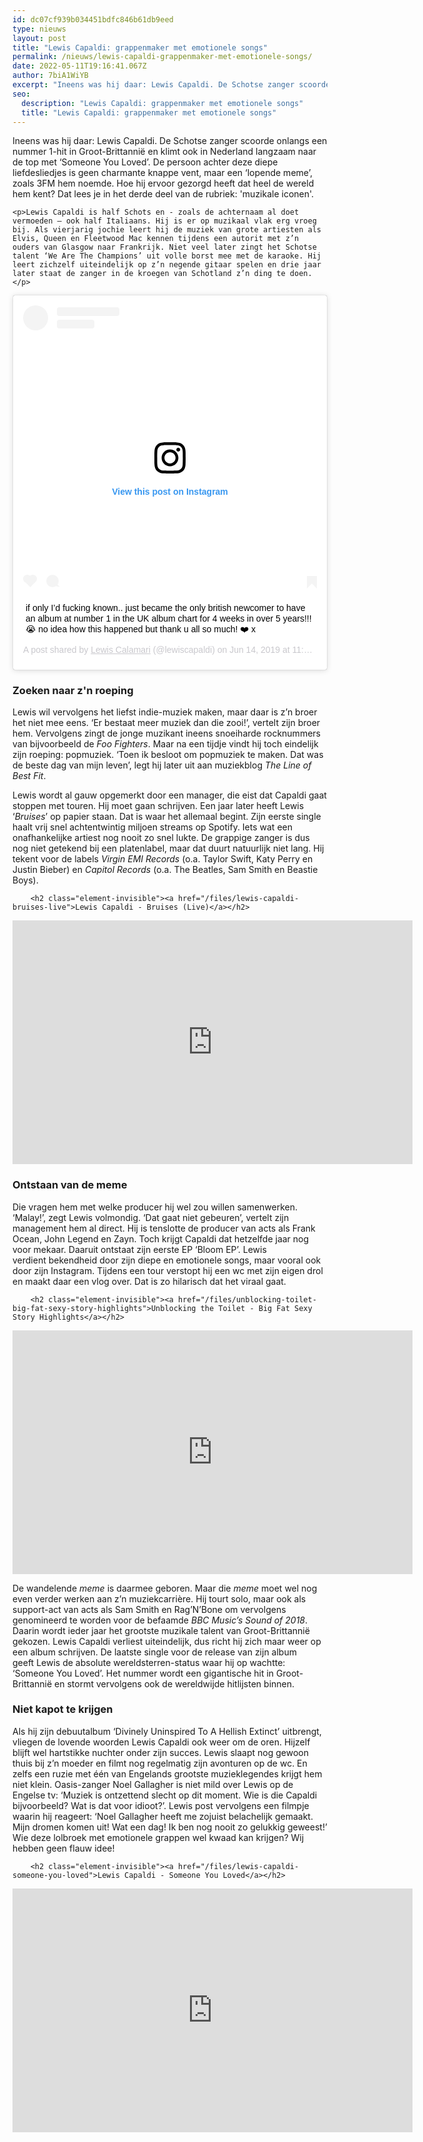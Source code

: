 ```yaml
---
id: dc07cf939b034451bdfc846b61db9eed
type: nieuws
layout: post
title: "Lewis Capaldi: grappenmaker met emotionele songs"
permalink: /nieuws/lewis-capaldi-grappenmaker-met-emotionele-songs/
date: 2022-05-11T19:16:41.067Z
author: 7biA1WiYB
excerpt: "Ineens was hij daar: Lewis Capaldi. De Schotse zanger scoorde onlangs een nummer 1-hit in Groot-Brittannië en klimt ook in Nederland langzaam naar de top met ‘Someone You Loved’. De persoon achter deze diepe liefdesliedjes is geen charmante knappe vent, maar een ‘lopende meme’, zoals 3FM hem noemde. Hoe hij ervoor gezorgd heeft dat heel de wereld hem kent? Dat lees je in het derde deel van de rubriek: 'muzikale iconen'.   "
seo:
  description: "Lewis Capaldi: grappenmaker met emotionele songs"
  title: "Lewis Capaldi: grappenmaker met emotionele songs"
---
```

Ineens was hij daar: Lewis Capaldi. De Schotse zanger scoorde onlangs een nummer 1-hit in Groot-Brittannië en klimt ook in Nederland langzaam naar de top met ‘Someone You Loved’. De persoon achter deze diepe liefdesliedjes is geen charmante knappe vent, maar een ‘lopende meme’, zoals 3FM hem noemde. Hoe hij ervoor gezorgd heeft dat heel de wereld hem kent? Dat lees je in het derde deel van de rubriek: 'muzikale iconen'.   

    <p>Lewis Capaldi is half Schots en - zoals de achternaam al doet vermoeden – ook half Italiaans. Hij is er op muzikaal vlak erg vroeg bij. Als vierjarig jochie leert hij de muziek van grote artiesten als Elvis, Queen en Fleetwood Mac kennen tijdens een autorit met z’n ouders van Glasgow naar Frankrijk. Niet veel later zingt het Schotse talent ‘We Are The Champions’ uit volle borst mee met de karaoke. Hij leert zichzelf uiteindelijk op z’n negende gitaar spelen en drie jaar later staat de zanger in de kroegen van Schotland z’n ding te doen.</p>
<p><div class="media media-element-container media-default"><div id="file-537549" class="file file-image file-image-oembed">

        
  
  <div class="content">
    
<blockquote class="instagram-media" data-instgrm-captioned="" data-instgrm-permalink="https://www.instagram.com/p/ByszS05hAuE/?utm_source=ig_embed&amp;utm_campaign=loading" data-instgrm-version="12" style=" background:#FFF; border:0; border-radius:3px; box-shadow:0 0 1px 0 rgba(0,0,0,0.5),0 1px 10px 0 rgba(0,0,0,0.15); margin: 1px; max-width:640px; min-width:326px; padding:0; width:99.375%; width:-webkit-calc(100% - 2px); width:calc(100% - 2px);"><div style="padding:16px;"> <a href="https://www.instagram.com/p/ByszS05hAuE/?utm_source=ig_embed&amp;utm_campaign=loading" style=" background:#FFFFFF; line-height:0; padding:0 0; text-align:center; text-decoration:none; width:100%;" target="_blank"> <div style=" display: flex; flex-direction: row; align-items: center;"> <div style="background-color: #F4F4F4; border-radius: 50%; flex-grow: 0; height: 40px; margin-right: 14px; width: 40px;"></div> <div style="display: flex; flex-direction: column; flex-grow: 1; justify-content: center;"> <div style=" background-color: #F4F4F4; border-radius: 4px; flex-grow: 0; height: 14px; margin-bottom: 6px; width: 100px;"></div> <div style=" background-color: #F4F4F4; border-radius: 4px; flex-grow: 0; height: 14px; width: 60px;"></div></div></div><div style="padding: 19% 0;"></div> <div style="display:block; height:50px; margin:0 auto 12px; width:50px;"><svg width="50px" height="50px" viewbox="0 0 60 60" version="1.1" xmlns="https://www.w3.org/2000/svg" xmlns:xlink="https://www.w3.org/1999/xlink"><g stroke="none" stroke-width="1" fill="none" fill-rule="evenodd"><g transform="translate(-511.000000, -20.000000)" fill="#000000"><g><path d="M556.869,30.41 C554.814,30.41 553.148,32.076 553.148,34.131 C553.148,36.186 554.814,37.852 556.869,37.852 C558.924,37.852 560.59,36.186 560.59,34.131 C560.59,32.076 558.924,30.41 556.869,30.41 M541,60.657 C535.114,60.657 530.342,55.887 530.342,50 C530.342,44.114 535.114,39.342 541,39.342 C546.887,39.342 551.658,44.114 551.658,50 C551.658,55.887 546.887,60.657 541,60.657 M541,33.886 C532.1,33.886 524.886,41.1 524.886,50 C524.886,58.899 532.1,66.113 541,66.113 C549.9,66.113 557.115,58.899 557.115,50 C557.115,41.1 549.9,33.886 541,33.886 M565.378,62.101 C565.244,65.022 564.756,66.606 564.346,67.663 C563.803,69.06 563.154,70.057 562.106,71.106 C561.058,72.155 560.06,72.803 558.662,73.347 C557.607,73.757 556.021,74.244 553.102,74.378 C549.944,74.521 548.997,74.552 541,74.552 C533.003,74.552 532.056,74.521 528.898,74.378 C525.979,74.244 524.393,73.757 523.338,73.347 C521.94,72.803 520.942,72.155 519.894,71.106 C518.846,70.057 518.197,69.06 517.654,67.663 C517.244,66.606 516.755,65.022 516.623,62.101 C516.479,58.943 516.448,57.996 516.448,50 C516.448,42.003 516.479,41.056 516.623,37.899 C516.755,34.978 517.244,33.391 517.654,32.338 C518.197,30.938 518.846,29.942 519.894,28.894 C520.942,27.846 521.94,27.196 523.338,26.654 C524.393,26.244 525.979,25.756 528.898,25.623 C532.057,25.479 533.004,25.448 541,25.448 C548.997,25.448 549.943,25.479 553.102,25.623 C556.021,25.756 557.607,26.244 558.662,26.654 C560.06,27.196 561.058,27.846 562.106,28.894 C563.154,29.942 563.803,30.938 564.346,32.338 C564.756,33.391 565.244,34.978 565.378,37.899 C565.522,41.056 565.552,42.003 565.552,50 C565.552,57.996 565.522,58.943 565.378,62.101 M570.82,37.631 C570.674,34.438 570.167,32.258 569.425,30.349 C568.659,28.377 567.633,26.702 565.965,25.035 C564.297,23.368 562.623,22.342 560.652,21.575 C558.743,20.834 556.562,20.326 553.369,20.18 C550.169,20.033 549.148,20 541,20 C532.853,20 531.831,20.033 528.631,20.18 C525.438,20.326 523.257,20.834 521.349,21.575 C519.376,22.342 517.703,23.368 516.035,25.035 C514.368,26.702 513.342,28.377 512.574,30.349 C511.834,32.258 511.326,34.438 511.181,37.631 C511.035,40.831 511,41.851 511,50 C511,58.147 511.035,59.17 511.181,62.369 C511.326,65.562 511.834,67.743 512.574,69.651 C513.342,71.625 514.368,73.296 516.035,74.965 C517.703,76.634 519.376,77.658 521.349,78.425 C523.257,79.167 525.438,79.673 528.631,79.82 C531.831,79.965 532.853,80.001 541,80.001 C549.148,80.001 550.169,79.965 553.369,79.82 C556.562,79.673 558.743,79.167 560.652,78.425 C562.623,77.658 564.297,76.634 565.965,74.965 C567.633,73.296 568.659,71.625 569.425,69.651 C570.167,67.743 570.674,65.562 570.82,62.369 C570.966,59.17 571,58.147 571,50 C571,41.851 570.966,40.831 570.82,37.631"></path></g></g></g></svg></div><div style="padding-top: 8px;"> <div style=" color:#3897f0; font-family:Arial,sans-serif; font-size:14px; font-style:normal; font-weight:550; line-height:18px;"> View this post on Instagram</div></div><div style="padding: 12.5% 0;"></div> <div style="display: flex; flex-direction: row; margin-bottom: 14px; align-items: center;"><div> <div style="background-color: #F4F4F4; border-radius: 50%; height: 12.5px; width: 12.5px; transform: translateX(0px) translateY(7px);"></div> <div style="background-color: #F4F4F4; height: 12.5px; transform: rotate(-45deg) translateX(3px) translateY(1px); width: 12.5px; flex-grow: 0; margin-right: 14px; margin-left: 2px;"></div> <div style="background-color: #F4F4F4; border-radius: 50%; height: 12.5px; width: 12.5px; transform: translateX(9px) translateY(-18px);"></div></div><div style="margin-left: 8px;"> <div style=" background-color: #F4F4F4; border-radius: 50%; flex-grow: 0; height: 20px; width: 20px;"></div> <div style=" width: 0; height: 0; border-top: 2px solid transparent; border-left: 6px solid #f4f4f4; border-bottom: 2px solid transparent; transform: translateX(16px) translateY(-4px) rotate(30deg)"></div></div><div style="margin-left: auto;"> <div style=" width: 0px; border-top: 8px solid #F4F4F4; border-right: 8px solid transparent; transform: translateY(16px);"></div> <div style=" background-color: #F4F4F4; flex-grow: 0; height: 12px; width: 16px; transform: translateY(-4px);"></div> <div style=" width: 0; height: 0; border-top: 8px solid #F4F4F4; border-left: 8px solid transparent; transform: translateY(-4px) translateX(8px);"></div></div></div></a> <p style=" margin:8px 0 0 0; padding:0 4px;"> <a href="https://www.instagram.com/p/ByszS05hAuE/?utm_source=ig_embed&amp;utm_campaign=loading" style=" color:#000; font-family:Arial,sans-serif; font-size:14px; font-style:normal; font-weight:normal; line-height:17px; text-decoration:none; word-wrap:break-word;" target="_blank">if only I’d fucking known.. just became the only british newcomer to have an album at number 1 in the UK album chart for 4 weeks in over 5 years!!! 😭 no idea how this happened but thank u all so much! ❤️ x</a></p> <p style=" color:#c9c8cd; font-family:Arial,sans-serif; font-size:14px; line-height:17px; margin-bottom:0; margin-top:8px; overflow:hidden; padding:8px 0 7px; text-align:center; text-overflow:ellipsis; white-space:nowrap;">A post shared by <a href="https://www.instagram.com/lewiscapaldi/?utm_source=ig_embed&amp;utm_campaign=loading" style=" color:#c9c8cd; font-family:Arial,sans-serif; font-size:14px; font-style:normal; font-weight:normal; line-height:17px;" target="_blank"> Lewis Calamari</a> (@lewiscapaldi) on <time style=" font-family:Arial,sans-serif; font-size:14px; line-height:17px;" datetime="2019-06-14T18:20:45+00:00">Jun 14, 2019 at 11:20am PDT</time></p></div></blockquote>
<script async="" src="//www.instagram.com/embed.js"></script>  </div>

  
</div>
</div>
<h3>Zoeken naar z'n roeping</h3>
<p>Lewis wil vervolgens het liefst indie-muziek maken, maar daar is z’n broer het niet mee eens. ‘Er bestaat meer muziek dan die zooi!’, vertelt zijn broer hem. Vervolgens zingt de jonge muzikant ineens snoeiharde rocknummers van bijvoorbeeld de <em>Foo Fighters</em>. Maar na een tijdje vindt hij toch eindelijk zijn roeping: popmuziek. ‘Toen ik besloot om popmuziek te maken. Dat was de beste dag van mijn leven’, legt hij later uit aan muziekblog <em>The Line of Best Fit</em>.</p>
<p>Lewis wordt al gauw opgemerkt door een manager, die eist dat Capaldi gaat stoppen met touren. Hij moet gaan schrijven. Een jaar later heeft Lewis ‘<em>Bruises</em>’ op papier staan. Dat is waar het allemaal begint. Zijn eerste single haalt vrij snel achtentwintig miljoen streams op Spotify. Iets wat een onafhankelijke artiest nog nooit zo snel lukte. De grappige zanger is dus nog niet getekend bij een platenlabel, maar dat duurt natuurlijk niet lang. Hij tekent voor de labels <em>Virgin EMI Records</em> (o.a. Taylor Swift, Katy Perry en Justin Bieber) en <em>Capitol Records</em> (o.a. The Beatles, Sam Smith en Beastie Boys).</p>
<p><div class="media media-element-container media-default"><div id="file-537550" class="file file-video file-video-youtube">

        <h2 class="element-invisible"><a href="/files/lewis-capaldi-bruises-live">Lewis Capaldi - Bruises (Live)</a></h2>
    
  
  <div class="content">
    <div class="media-youtube-video media-element file-default media-youtube-1">
  <iframe class="media-youtube-player" width="640" height="390" title="Lewis Capaldi - Bruises (Live)" src="https://www.youtube.com/embed/sB8n58FHBxw?wmode=opaque&controls=" name="Lewis Capaldi - Bruises (Live)" frameborder="0" allowfullscreen="">Video van Lewis Capaldi - Bruises (Live)</iframe>
</div>
  </div>

  
</div>
</div>
<h3>Ontstaan van de meme</h3>
<p>Die vragen hem met welke producer hij wel zou willen samenwerken. ‘Malay!’, zegt Lewis volmondig. ‘Dat gaat niet gebeuren’, vertelt zijn management hem al direct. Hij is tenslotte de producer van acts als Frank Ocean, John Legend en Zayn. Toch krijgt Capaldi dat hetzelfde jaar nog voor mekaar. Daaruit ontstaat zijn eerste EP ‘Bloom EP’. Lewis verdient bekendheid door zijn diepe en emotionele songs, maar vooral ook door zijn Instagram. Tijdens een tour verstopt hij een wc met zijn eigen drol en maakt daar een vlog over. Dat is zo hilarisch dat het viraal gaat.</p>
<p><div class="media media-element-container media-default"><div id="file-537551" class="file file-video file-video-youtube">

        <h2 class="element-invisible"><a href="/files/unblocking-toilet-big-fat-sexy-story-highlights">Unblocking the Toilet - Big Fat Sexy Story Highlights</a></h2>
    
  
  <div class="content">
    <div class="media-youtube-video media-element file-default media-youtube-2">
  <iframe class="media-youtube-player" width="640" height="390" title="Unblocking the Toilet - Big Fat Sexy Story Highlights" src="https://www.youtube.com/embed/4qvpEss_lg0?wmode=opaque&controls=" name="Unblocking the Toilet - Big Fat Sexy Story Highlights" frameborder="0" allowfullscreen="">Video van Unblocking the Toilet - Big Fat Sexy Story Highlights</iframe>
</div>
  </div>

  
</div>
</div>
<p>De wandelende <em>meme</em> is daarmee geboren. Maar die <em>meme</em> moet wel nog even verder werken aan z’n muziekcarrière. Hij tourt solo, maar ook als support-act van acts als Sam Smith en Rag’N’Bone om vervolgens genomineerd te worden voor de befaamde <em>BBC Music’s Sound of 2018</em>. Daarin wordt ieder jaar het grootste muzikale talent van Groot-Brittannië gekozen. Lewis Capaldi verliest uiteindelijk, dus richt hij zich maar weer op een album schrijven. De laatste single voor de release van zijn album geeft Lewis de absolute wereldsterren-status waar hij op wachtte: ‘Someone You Loved’. Het nummer wordt een gigantische hit in Groot-Brittannië en stormt vervolgens ook de wereldwijde hitlijsten binnen.</p>
<h3>Niet kapot te krijgen</h3>
<p>Als hij zijn debuutalbum ‘Divinely Uninspired To A Hellish Extinct’ uitbrengt, vliegen de lovende woorden Lewis Capaldi ook weer om de oren. Hijzelf blijft wel hartstikke nuchter onder zijn succes. Lewis slaapt nog gewoon thuis bij z’n moeder en filmt nog regelmatig zijn avonturen op de wc. En zelfs een ruzie met één van Engelands grootste muzieklegendes krijgt hem niet klein. Oasis-zanger Noel Gallagher is niet mild over Lewis op de Engelse tv: ‘Muziek is ontzettend slecht op dit moment. Wie is die Capaldi bijvoorbeeld? Wat is dat voor idioot?’. Lewis post vervolgens een filmpje waarin hij reageert: ‘Noel Gallagher heeft me zojuist belachelijk gemaakt. Mijn dromen komen uit! Wat een dag! Ik ben nog nooit zo gelukkig geweest!’ Wie deze lolbroek met emotionele grappen wel kwaad kan krijgen? Wij hebben geen flauw idee!</p>
<p><div class="media media-element-container media-default"><div id="file-537552" class="file file-video file-video-youtube">

        <h2 class="element-invisible"><a href="/files/lewis-capaldi-someone-you-loved">Lewis Capaldi - Someone You Loved</a></h2>
    
  
  <div class="content">
    <div class="media-youtube-video media-element file-default media-youtube-3">
  <iframe class="media-youtube-player" width="640" height="390" title="Lewis Capaldi - Someone You Loved" src="https://www.youtube.com/embed/bCuhuePlP8o?wmode=opaque&controls=" name="Lewis Capaldi - Someone You Loved" frameborder="0" allowfullscreen="">Video van Lewis Capaldi - Someone You Loved</iframe>
</div>
  </div>

  
</div>
</div>  
